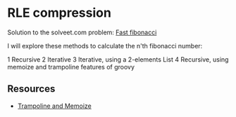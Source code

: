 RLE compression
===============

Solution to the solveet.com problem: [Fast fibonacci](http://www.solveet.com/exercises/Fibonacci-rapido/37)

I will explore these methods to calculate the n'th fibonacci number:

1 Recursive
2 Iterative
3 Iterative, using a 2-elements List
4 Recursive, using memoize and trampoline features of groovy

Resources
---------

* [Trampoline and Memoize](http://www.solutionsiq.com/resources/agileiq-blog/bid/72880/Programming-with-Groovy-Trampoline-and-Memoize)
